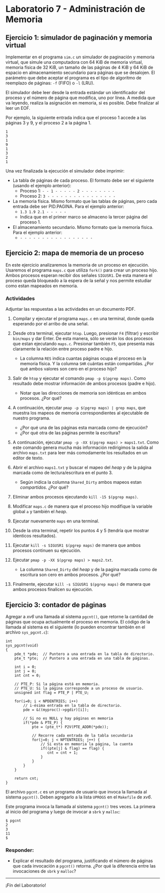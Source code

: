 # Laboratorio 7 - Administración de Memoria

## Ejercicio 1: simulador de paginación y memoria virtual

Implementar en el programa `sim.c` un simulador de paginación y memoria virtual, que simule una computadora con 64 KiB de memoria virtual, memoria física de 32 KiB, un tamaño de las páginas de 4 KiB y 64 KiB de espacio en almacenamiento secundario para páginas que se desalojen. El parámetro que debe aceptar el programa es el tipo de algoritmo de reemplazo de páginas: `-f` (FIFO) o `-l` (LRU).

El simulador debe leer desde la entrada estándar un identificador del proceso y el número de página que modifica, uno por línea. A medida que va leyendo, realiza la asignación en memoria, si es posible. Debe finalizar al leer un EOF.

Por ejemplo, la siguiente entrada indica que el proceso 1 accede a las páginas 3 y 9, y el proceso 2 a la página 1.

```
1
3
1
9
1
3
2
1
```

Una vez finalizada la ejecución el simulador debe imprimir:

-   La tabla de páginas de cada proceso. El formato debe ser el siguiente (usando el ejemplo anterior):
    -   Proceso 1: `- - 1 - - - - - 2 - - - - - - - -`
    -   Proceso 2: `3 - - - - - - - - - - - - - - - -`
-   La memoria física. Mismo formato que las tablas de páginas, pero cada entrada debe ser PID.PAGINA. Para el ejemplo anterior:
    -   `1.3 1.9 2.1 - - - - -`
    -   Indica que en el primer marco se almaceno la tercer página del proceso 1.
-   El almacenamiento secundario. Mismo formato que la memoría física. Para el ejemplo anterior:
    -   `- - - - - - - - - - - - - - - - -`

## Ejercicio 2: mapa de memoria de un proceso

En este ejercicio analizaremos la memoria de un proceso en ejecución. Usaremos el programa `maps.c` que utiliza `fork()` para crear un proceso hijo. Ambos procesos esperan recibir dos señales `SIGUSR1`. De esta manera el proceso queda bloqueado a la espera de la señal y nos permite estudiar como estan mapeados en memoria.

### Actividades

Adjuntar las respuestas a las actividades en un documento PDF.

1. Compilar y ejecutar el programa `maps.c` en una terminal, donde queda esperando por el arribo de una señal.

2. Desde otra terminal, ejecutar `htop`. Luego, presionar `F4` (filtrar) y escribir `bin/maps` y dar Enter. De esta manera, sólo se verán los dos procesos que estan ejecutando `maps.c`. Presionar también `F5`, que presenta más claramente la relación entre proceso padre e hijo.

    - La columna `RES` indica cuantas páginas ocupa el proceso en la memoria física. Y la columna `SHR` cuántas están compartidas. ¿Por qué ambos valores son cero en el proceso hijo?

3. Salir de `htop` y ejecutar el comando `pmap -p $(pgrep maps)`. Como resultado debe mostrar información de ambos procesos (padre e hijo).

    - Notar que las direcciones de memoria son idénticas en ambos procesos. ¿Por qué?

4. A continuación, ejecutar `pmap -p $(pgrep maps) | grep maps`, que muestra los mapeos de memoria correspondientes al ejecutable de nuestro programa.

    - ¿Por qué una de las páginas esta marcada como de ejecución?
    - ¿Por qué otra de las páginas permite la escritura?

5. A continuación, ejecutar `pmap -p -XX $(pgrep maps) > maps1.txt`. Como este comando genera mucha más información redirigimos la salida al archivo `maps.txt` para leer más comodamente los resultados en un editor de texto.

6. Abrir el archivo `maps1.txt` y buscar el mapeo del _heap_ y de la página marcada como de lectura/escritura en el punto 3.

    - Según indica la columna `Shared_Dirty` ambos mapeos estan _compartidos_. ¿Por qué?

7. Eliminar ambos procesos ejecutando `kill -15 $(pgrep maps)`.

8. Modificar `maps.c` de manera que el proceso hijo modifique la variable global `a` y también el _heap_.

9. Ejecutar nuevamente `maps` en una terminal.

10. Desde la otra terminal, repetir los puntos 4 y 5 (tendría que mostrar identicos resultados).

11. Ejecutar `kill -s SIGUSR1 $(pgrep maps)` de manera que ambos procesos continuen su ejecución.

12. Ejecutar `pmap -p -XX $(pgrep maps) > maps2.txt`.

    - La columna `Shared_Dirty` del _heap_ y de la pagina marcada como de escritura son cero en ambos procesos. ¿Por qué?

13. Finalmente, ejecutar `kill -s SIGUSR1 $(pgrep maps)` de manera que ambos procesos finalicen su ejecución.

## Ejercicio 3: contador de páginas

Agregar a _xv6_ una llamada al sistema `pgcnt()`, que retorne la cantidad de páginas que ocupa actualmente el proceso en memoria. El código de la llamada al sistema es el siguiente (lo pueden encontrar también en el archivo `sys_pgcnt.c`):

```
int
sys_pgcnt(void)
{
    pde_t *pde;  // Puntero a una entrada en la tabla de directorio.
    pte_t *pte;  // Puntero a una entrada en una tabla de páginas.

    int i = 0;
    int j = 0;
    int cnt = 0;

    // PTE_P: Si la página está en memoria.
    // PTE_U: Si la página corresponde a un proceso de usuario.
    unsigned int flag = PTE_P | PTE_U;

    for(i=0; i < NPDENTRIES; i++)
        // i-ésima entrada en la tabla de directorio.
        pde = &((myproc()->pgdir)[i]);

        // Si no es NULL y hay páginas en memoria
        if(*pde & PTE_P) {
            pte = (pte_t*) P2V(PTE_ADDR(*pde));

            // Recorre cada entrada de la tabla secundaria
            for(j=0; j < NPTENTRIES; j++) {
                // Si esta en memoria la página, la cuenta
                if((pte[j] & flag) == flag) {
                   cnt = cnt + 1;
                }
            }
        }
    }

    return cnt;
}
```

El archivo `pgcnt.c` es un programa de usuario que invoca la llamada al sistema `pgcnt()`. Deben agregarlo a la lista `UPROGS` en el `Makefile` de _xv6_.

Este programa invoca la llamada al sistema `pgcnt()` tres veces. La primera al inicio del programa y luego de invocar a `sbrk` y `malloc`:

```
$ pgcnt
2
3
11
$
```

### Responder:

-   Explicar el resultado del programa, justificando el número de páginas que cada invocación a `pgcnt()` retorna. ¿Por qué la diferencia entre las invocaciones de `sbrk` y `malloc`?

---

¡Fín del Laboratorio!
